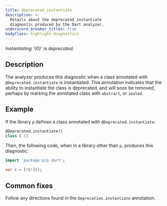```yaml
---
title: deprecated_instantiate
description: >-
  Details about the deprecated_instantiate
  diagnostic produced by the Dart analyzer.
underscore_breaker_titles: true
bodyClass: highlight-diagnostics
---
```


_Instantiating '{0}' is deprecated._

## Description

The analyzer produces this diagnostic when a class annotated with
`@Deprecated.instantiate` is instantiated. This annotation indicates that
the ability to instantiate the class is deprecated, and will soon be removed,
perhaps by marking the annotated class with `abstract`, or `sealed`.

## Example

If the library `p` defines a class annotated with
`@Deprecated.instantiate`:

```dart
@Deprecated.instantiate()
class C {}
```

Then, the following code, when in a library other than `p`, produces this
diagnostic:

```dart
import 'package:p/p.dart';

var c = [!C!]();
```

## Common fixes

Follow any directions found in the `Deprecation.instantiate` annotation.
